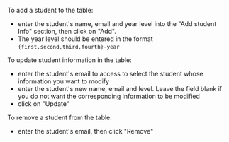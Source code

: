 To add a student to the table: 
- enter the student's name, email and year level into the "Add student Info" section, then click on "Add".
- The year level should be entered in the format ```{first,second,third,fourth}-year```

To update student information in the table:
- enter the student's email to access to select the student whose information you want to modify
- enter the student's new name, email and level. Leave the field blank if you do not want the corresponding information to be modified
- click on "Update"

To remove a student from the table:
- enter the student's email, then click "Remove"
